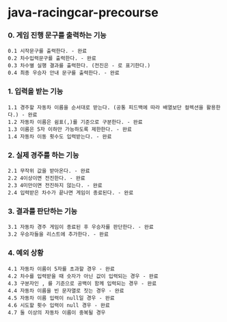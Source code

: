 # java-racingcar-precourse

### 0. 게임 진행 문구를 출력하는 기능

    0.1 시작문구를 출력한다. - 완료
    0.2 차수입력문구를 출력한다. - 완료
    0.3 차수별 실행 결과를 출력한다. (전진은 - 로 표기한다.)
    0.4 최종 우승자 안내 문구를 출력한다. - 완료

### 1. 입력을 받는 기능

    1.1 경주할 자동차 이름을 순서대로 받는다. (공통 피드백에 따라 배열보단 컬렉션을 활용한다.) - 완료
    1.2 자동차 이름은 쉼표(,)를 기준으로 구분한다. - 완료
    1.3 이름은 5자 이하만 가능하도록 제한한다. - 완료
    1.4 자동차 이동 횟수도 입력받는다. - 완료

### 2. 실제 경주를 하는 기능

    2.1 무작위 값을 받아온다. - 완료
    2.2 4이상이면 전진한다. - 완료
    2.3 4미만이면 전진하지 않는다. - 완료
    2.4 입력받은 차수가 끝나면 게임이 종료된다. - 완료

### 3. 결과를 판단하는 기능

    3.1 자동차 경주 게임이 종료된 후 우승자를 판단한다. - 완료
    3.2 우승자들을 리스트에 추가한다. - 완료

### 4. 예외 상황

    4.1 자동차 이름이 5자를 초과할 경우 - 완료
    4.2 차수를 입력받을 때 숫자가 아닌 값이 입력되는 경우 - 완료
    4.3 구분자인 , 를 기준으로 공백이 함께 입력되는 경우 - 완료
    4.4 자동차 이름을 빈 문자열로 짓는 경우 - 완료
    4.5 자동차 이름 입력이 null일 경우 - 완료
    4.6 시도할 횟수 입력이 null 경우 - 완료
    4.7 둘 이상의 자동차 이름이 중복될 경우